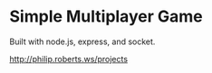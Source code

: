# Simple Multiplayer Game

Built with node.js, express, and socket.

http://philip.roberts.ws/projects
